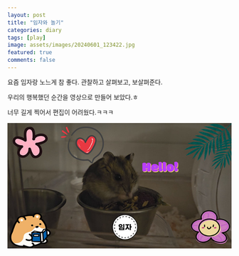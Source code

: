 ```yaml
---
layout: post
title: "임자와 놀기"
categories: diary
tags: [play]
image: assets/images/20240601_123422.jpg
featured: true
comments: false
---
```


요즘 임자랑 노느게 참 좋다. 관찰하고 살펴보고, 보살펴준다.

우리의 행복했던 순간을 영상으로 만들어 보았다.ㅎ

너무 길게 찍어서 편집이 어려웠다.ㅋㅋㅋ

![alt text](../assets/images/thumbnail.jpg)
